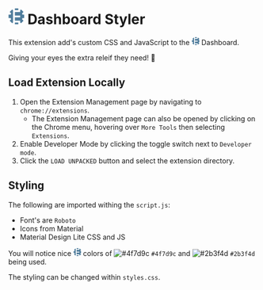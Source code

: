 # ![E-G Logo](/images/EG-Gear32.png) Dashboard Styler
This extension add's custom CSS and JavaScript to the ![E-G Logo](/images/EG-Gear16.png) Dashboard.

Giving your eyes the extra releif they need! 👀

## Load Extension Locally

1. Open the Extension Management page by navigating to `chrome://extensions`.
    * The Extension Management page can also be opened by clicking on the Chrome menu, hovering over `More Tools` then selecting `Extensions`.
1. Enable Developer Mode by clicking the toggle switch next to `Developer mode`.
1. Click the `LOAD UNPACKED` button and select the extension directory.

## Styling

The following are imported withing the `script.js`:
* Font's are `Roboto`
* Icons from Material
* Material Design Lite CSS and JS

You will notice nice ![E-G Logo](/images/EG-Gear16.png) colors of ![#4f7d9c](https://via.placeholder.com/15/4f7d9c/000000?text=+) `#4f7d9c` and ![#2b3f4d](https://via.placeholder.com/15/2b3f4d/000000?text=+) `#2b3f4d` being used.

The styling can be changed within `styles.css`.